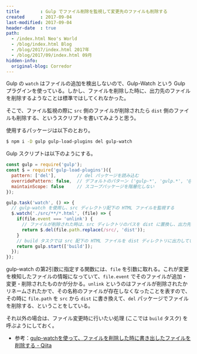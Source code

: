 ```yaml
---
title        : Gulp でファイル削除を監視して変更先のファイルも削除する
created      : 2017-09-04
last-modified: 2017-09-04
header-date  : true
path:
  - /index.html Neo's World
  - /blog/index.html Blog
  - /blog/2017/index.html 2017年
  - /blog/2017/09/index.html 09月
hidden-info:
  original-blog: Corredor
---
```


Gulp の `watch` はファイルの追加を検出しないので、Gulp-Watch という Gulp プラグインを使っている。しかし、ファイルを削除した時に、出力先のファイルを削除するようなことは標準ではしてくれなかった。

そこで、ファイル監視の際に `src` 側のファイルが削除されたら `dist` 側のファイルも削除する、というスクリプトを書いてみようと思う。

使用するパッケージは以下のとおり。

```bash
$ npm i -D gulp gulp-load-plugins del gulp-watch
```

Gulp スクリプトは以下のようにする。

```javascript
const gulp = require('gulp');
const $ = require('gulp-load-plugins')({
  pattern: ['del'],        // del パッケージを読み込む
  overridePattern: false,  // デフォルトのパターン ('gulp-*', 'gulp.*', '@*/gulp{-,.}*') を残す
  maintainScope: false     // スコープパッケージを階層化しない
});

gulp.task('watch', () => {
  // gulp-watch を使用し、src ディレクトリ配下の HTML ファイルを監視する
  $.watch('./src/**/*.html', (file) => {
    if(file.event === 'unlink') {
      // ファイルが削除された時は、src ディレクトリのパスを dist に置換し、出力先ファイルを削除する
      return $.del(file.path.replace(/src/, 'dist'));
    }
    // build タスクでは src 配下の HTML ファイルを dist ディレクトリに出力しているテイ
    return gulp.start(['build']);
  });
});
```

gulp-watch の第2引数に指定する関数には、`file` を引数に取れる。これが変更を検知したファイルの情報になっていて、`file.event` でそのファイルが追加・変更・削除されたものかが分かる。`unlink` というのはファイルが削除されたかリネームされたかで、その名称のファイルが存在しなくなったことを表すので、その時に `file.path` を `src` から `dist` に書き換えて、`del` パッケージでファイルを削除する、ということをしている。

それ以外の場合は、ファイル変更時に行いたい処理 (ここでは `build` タスク) を呼ぶようにしておく。

- 参考：[gulp-watchを使って、ファイルを削除した時に書き出したファイルを削除する - Qiita](http://qiita.com/shigemaruu/items/136afb7756ebe59c027d)
